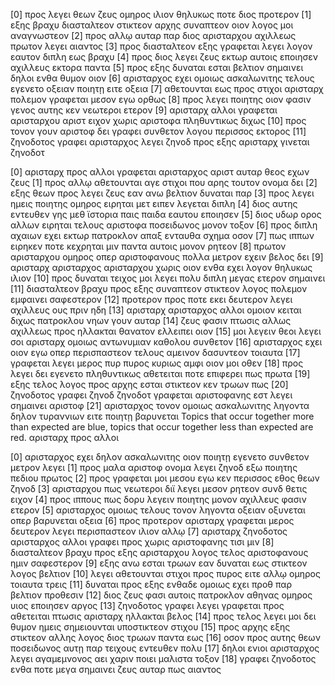 [0] προς λεγει θεων ζευς ομηρος ιλιον θηλυκως ποτε διος προτερον
[1] εξης βραχυ διασταλτεον στικτεον αρχης συναπτεον οιον λογος μοι αναγνωστεον
[2] προς αλλῳ αυταρ παρ διος αρισταρχου αχιλλεως πρωτον λεγει αιαντος
[3] προς διασταλτεον εξης γραφεται λεγει λογον εαυτον διπλη εως βραχυ
[4] προς διος λεγει ζευς εκτωρ αυτοις εποιησεν αχιλλευς εκτορα παντα
[5] προς εξης δυναται εσται βελτιον σημαινει δηλοι ενθα θυμον οιον
[6] αρισταρχος εχει ομοιως ασκαλωνιτης τελους εγενετο οξειαν ποιητῃ ειτε οξεια
[7] αθετουνται εως προς στιχοι αρισταρχ πολεμον γραφεται μεσον εγω ορθως
[8] προς λεγει ποιητης οιον φασιν γενος αυτης κεν νεωτεροι ετερον
[9] αρισταρχ αλλοι γραφεται αρισταρχου αριστ ειχον χωρις αριστοφα πληθυντικως διχως
[10] προς τονον γουν αριστοφ δει γραφει συνθετον λογου περισσος εκτορος
[11] ζηνοδοτος γραφει αρισταρχος λεγει ζηνοδ προς εξης αρισταρχ γινεται ζηνοδοτ

[0] αρισταρχ προς αλλοι γραφεται αρισταρχος αριστ αυταρ θεος εχων ζευς
[1] προς αλλῳ αθετουνται αγε στιχοι που αρης τουτον ονομα δει
[2] εξης θεων προς λεγει ζευς εαν ανω βελτιον δυναται παρ
[3] προς λεγει ημεις ποιητης ομηρος ειρηται μετ ειπεν λεγεται διπλη
[4] διος αυτης εντευθεν γης μεθ ϊστορια παις παιδα εαυτου εποιησεν
[5] διος υδωρ ορος αλλων ειρηται τελους αριστοφα ποσειδωνος μονον τοξον
[6] προς διπλη αχαιων εχει εκτωρ πατροκλον απαξ ενταυθα σχημα οσον
[7] πως ιππων ειρηκεν ποτε κεχρηται μιν παντα αυτοις μονον ρητεον
[8] πρωτον αρισταρχου ομηρος οπερ αριστοφανους πολλα μετρον εχειν βελος δει
[9] αρισταρχ αρισταρχος αρισταρχου χωρις οιον ενθα εχει λογον θηλυκως ιλιον
[10] προς δυναται τειχος μοι λεγει πολυ διπλη μεγας ετερον σημαινει
[11] διασταλτεον βραχυ προς εξης συναπτεον στικτεον λογος πολεμον εμφαινει σαφεστερον
[12] προτερον προς ποτε εκει δευτερον λεγει αχιλλευς ους πριν ηδη
[13] αρισταρχ αρισταρχος αλλοι ομοιον κειται διχως πατροκλου νηων γουν αυταρ
[14] ζευς φασιν πτωσις αλλως αχιλλεως προς ηλλακται θανατον ελλειπει οιον
[15] μοι λεγειν θεοι λεγει σοι αρισταρχ ομοιως αντωνυμιαν καθολου συνθετον
[16] αρισταρχος εχει οιον εγω οπερ περισπαστεον τελους αμεινον δασυντεον τοιαυτα
[17] γραφεται λεγει μερος πυρ πυρος κυριως αμφι οιον μοι οθεν
[18] προς λεγει δει εγενετο πληθυντικως αθετειται ποτε επιφερει πως πρωτα
[19] εξης τελος λογος προς αρχης εσται στικτεον κεν τρωων πως
[20] ζηνοδοτος γραφει ζηνοδ ζηνοδοτ γραφεται αριστοφανης εστ λεγει σημαινει αριστοφ
[21] αρισταρχος τονον ομοιως ασκαλωνιτης ληγοντα δηλον τυραννιων ειτε ποιητῃ βαρυνεται
Topics that occur together more than expected are blue, topics that occur together less than expected are red.
αρισταρχ προς αλλοι

[0] αρισταρχος εχει δηλον ασκαλωνιτης οιον ποιητῃ εγενετο συνθετον μετρον λεγει
[1] προς μαλα αριστοφ ονομα λεγει ζηνοδ εξω ποιητης πεδιου πρωτος
[2] προς γραφεται μοι μεσου εγω κεν περισσος εθος θεων ζηνοδ
[3] αρισταρχου πως νεωτεροι διϊ λεγει μεσον ρητεον συνδ θετις ειχον
[4] προς ιππους πως δορυ λεγειν ποιητης μονον αχιλλευς φασιν ετερον
[5] αρισταρχος ομοιως τελους τονον ληγοντα οξειαν οξυνεται οπερ βαρυνεται οξεια
[6] προς προτερον αρισταρχ γραφεται μερος δευτερον λεγει περισπαστεον ιλιον αλλῳ
[7] αρισταρχ ζηνοδοτος αρισταρχος αλλοι γραφει προς χωρις αριστοφανης τισι μιν
[8] διασταλτεον βραχυ προς εξης αρισταρχου λογος τελος αριστοφανους ημιν σαφεστερον
[9] εξης ανω εσται τρωων εαν δυναται εως στικτεον λογος βελτιον
[10] λεγει αθετουνται στιχοι προς πυρος ειτε αλλῳ ομηρος τοιαυτα τρεις
[11] δυναται προς εξης ενθαδε ομοιως εχει προθ παρ βελτιον προθεσιν
[12] διος ζευς φασι αυτοις πατροκλον αθηνας ομηρος υιος εποιησεν αργος
[13] ζηνοδοτος γραφει λεγει γραφεται προς αθετειται πτωσις αρισταρχ ηλλακται βελος
[14] προς τελος λεγει μοι δει θυμον ημεις σημειουνται υποστικτεον στιχου
[15] προς αρχης εξης στικτεον αλλης λογος διος τρωων παντα εως
[16] οσον προς αυτης θεων ποσειδωνος αυτῃ παρ τειχους εντευθεν πολυ
[17] δηλοι ενιοι αρισταρχος λεγει αγαμεμνονος αει χαριν ποιει μαλιστα τοξον
[18] γραφει ζηνοδοτος ενθα ποτε μεγα σημαινει ζευς αυταρ πως αιαντος
